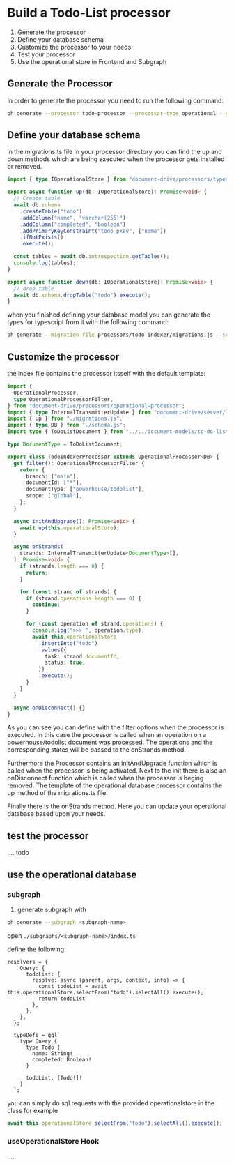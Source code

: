 # Build a Todo-List processor

1. Generate the processor
2. Define your database schema
3. Customize the processor to your needs
4. Test your processor
5. Use the operational store in Frontend and Subgraph


## Generate the Processor

In order to generate the processor you need to run the following command:
```bash
ph generate --processor todo-processor --processor-type operational --document-types powerhouse/todolist
```

## Define your database schema

in the migrations.ts file in your processor directory you can find the up and down methods which are being executed when the processor gets installed or removed. 

```ts
import { type IOperationalStore } from "document-drive/processors/types"

export async function up(db: IOperationalStore): Promise<void> {
  // Create table
  await db.schema
    .createTable("todo")
    .addColumn("name", "varchar(255)")
    .addColumn("completed", "boolean")
    .addPrimaryKeyConstraint("todo_pkey", ["name"])
    .ifNotExists()
    .execute();

  const tables = await db.introspection.getTables();
  console.log(tables);
}

export async function down(db: IOperationalStore): Promise<void> {
  // drop table
  await db.schema.dropTable("todo").execute();
}
```

when you finished defining your database model you can generate the types for typescript from it with the following command: 

```bash
ph generate --migration-file processors/todo-indexer/migrations.js --schema-file processors/todo-indexer/schema.ts
```


## Customize the processor

the index file contains the processor itsself with the default template:

```ts
import {
  OperationalProcessor,
  type OperationalProcessorFilter,
} from "document-drive/processors/operational-processor";
import { type InternalTransmitterUpdate } from "document-drive/server/listener/transmitter/internal";
import { up } from "./migrations.js";
import { type DB } from "./schema.js";
import type { ToDoListDocument } from "../../document-models/to-do-list/index.js";

type DocumentType = ToDoListDocument;

export class TodoIndexerProcessor extends OperationalProcessor<DB> {
  get filter(): OperationalProcessorFilter {
    return {
      branch: ["main"],
      documentId: ["*"],
      documentType: ["powerhouse/todolist"],
      scope: ["global"],
    };
  }

  async initAndUpgrade(): Promise<void> {
    await up(this.operationalStore);
  }

  async onStrands(
    strands: InternalTransmitterUpdate<DocumentType>[],
  ): Promise<void> {
    if (strands.length === 0) {
      return;
    }

    for (const strand of strands) {
      if (strand.operations.length === 0) {
        continue;
      }

      for (const operation of strand.operations) {
        console.log(">>> ", operation.type);
        await this.operationalStore
          .insertInto("todo")
          .values({
            task: strand.documentId,
            status: true,
          })
          .execute();
      }
    }
  }

  async onDisconnect() {}
}
```

As you can see you can define with the filter options when the processor is executed. 
In this case the processor is called when an operation on a powerhouse/todolist document was processed.
The operations and the corresponding states will be passed to the onStrands method.

Furthermore the Processor contains an initAndUpgrade function which is called when the processor is being activated. Next to the init there is also an onDisconnect function which is called when the processor is beging removed. The template of the operational database processor contains the up method of the migrations.ts file. 

Finally there is the onStrands method. Here you can update your operational database based upon your needs. 

## test the processor

.... todo

## use the operational database

### subgraph

1. generate subgraph with

```bash
ph generate --subgraph <subgraph-name>
```

open ```./subgraphs/<subgraph-name>/index.ts```

define the following:


```
resolvers = {
    Query: {
      todoList: {
        resolve: async (parent, args, context, info) => {
          const todoList = await this.operationalStore.selectFrom("todo").selectAll().execute();
          return todoList
        },
      },
    },
  };

  typeDefs = gql`
    type Query {
      type Todo {
        name: String!
        completed: Boolean!
      }

      todoList: [Todo!]!
    }
  `;
  ``` 

  you can simply do sql requests with the provided operationalstore in the class for example
  ```ts
  await this.operationalStore.selectFrom("todo").selectAll().execute();
  ```

  ### useOperationalStore Hook

  ..... 

